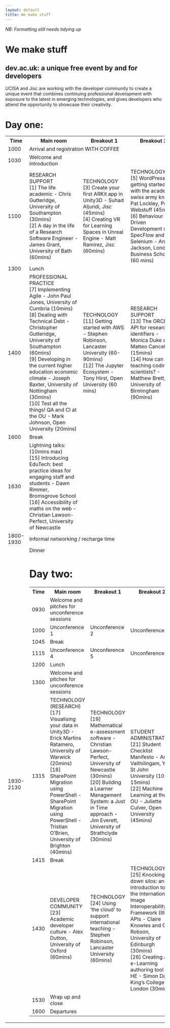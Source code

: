 ```yaml
---
layout: default
title: We make stuff
---
```

_NB: Formatting still needs tidying up_

# We make stuff
## dev.ac.uk: a unique free event by and for developers

UCISA and Jisc are working with the developer community to create a unique event that combines continuing professional development with exposure to the latest in emerging technologies, and gives developers who attend the opportunity to showcase their creativity.
 
# Day one:

<table>
<tr>
  <th>Time</th>
  <th>Main room</th>
  <th>Breakout 1</th>
  <th>Breakout 2</th>
</tr>
<tr>
  <td>1000</td>
  <td colspan="3">Arrival and registration WITH COFFEE</td>
</tr>
<tr>
  <td>1030</td>
  <td>Welcome and introduction</td>
  <td></td>
  <td></td>
</tr>
<tr><td>1100</td>
  <td>
    RESEARCH SUPPORT<br/>
    [1] The life academic - Chris Gutteridge, University of Southampton (30mins)<br/>
    [2] A day in the life of a Research Software Engineer - James Grant, University of Bath (60mins)<br/>
  </td>
  <td>
    TECHNOLOGY<br/>
    [3] Create your first ARKit app in Unity3D - Suhad Aljundi, Jisc (45mins)<br/>
    [4] Creating VR for Learning Spaces in Unreal Engine - Matt Ramirez, Jisc (60mins)<br/>
  </td>
  <td>
    TECHNOLOGY<br/>
    [5] WordPress : getting started with the academic swiss army knife - Pat Lockley, Pgogy Webstuff (45mins)<br/>
    [6] Behaviour Driven Development with SpecFlow and Selenium - Antony Jackson, London Business School (60 mins)<br/>
  </td>
</tr>
<tr><td>1300</td><td colspan="3">Lunch</td>
</tr>
<tr><td>1400</td>
  <td>
    PROFESSIONAL PRACTICE<br/>
    [7] Implementing Agile - John Paul Jones, University of Cumbria (10mins)<br/>
    [8] Dealing with Technical Debt - Christopher Gutteridge, University of Southampton (60mins)<br/>
    [9] Developing in the current higher education economic climate - Joseph Baxter, University of Nottingham (30mins)<br/>
    [10] Test all the things! QA and CI at the OU - Mark Johnson, Open University (20mins)<br/>
  <td>
    TECHNOLOGY<br/>
    [11] Getting started with AWS - Stephen Robinson, Lancaster University (60-90mins)<br/>
    [12] The Jupyter Ecosystem - Tony Hirst, Open University (60 mins)<br/>
  </td>
  <td>
    RESEARCH SUPPORT<br/>
    [13] The ORCID API for researcher identifiers - Monica Duke and Matteo Cancellieri (15mins)<br/>
    [14] How can we teaching coding to scientists? - Matthew Brett, University of Birmingham (90mins)<br/>
  </td>
</tr>
<tr><td>1600</td><td colspan="3">Break</td>
</tr>
<tr><td>1630</td>
  <td>
  Lightning talks: (10mins max)<br/>
  [15] Introducing EduTech: best practice ideas for engaging staff and students - Dawn Rimmer, Bromsgrove School<br/>
  [16] Accessibility of maths on the web - Christian Lawson-Perfect, University of Newcastle<br/>
  </td>
  <td>
  </td>
  <td>
  </td>
</tr>
<tr><td>1800-1930</td><td colspan="3">Informal networking / recharge time</td>
</tr>
<tr><td>1930-2130</td><td colspan="3">Dinner

# Day two:

<table>
<tr>
  <th>Time</th>
  <th>Main room</th>
  <th>Breakout 1</th>
  <th>Breakout 2</th>
</tr>
<tr>
  <td>0930</td>
  <td>Welcome and pitches for unconference sessions</td>
  <td></td>
  <td></td>
</tr>
<tr>
  <td>1000</td>
  <td>Unconference 1</td>
  <td>Unconference 2</td>
  <td>Unconference 3</td>
</tr>
<tr><td>1045</td><td colspan="3">Break</td>
</tr>
<tr>
  <td>1115</td>
  <td>Unconference 4</td>
  <td>Unconference 5</td>
  <td>Unconference 6</td>
</tr>
<tr><td>1200</td><td colspan="3">Lunch</td>
</tr>
<tr>
  <td>1300</td>
  <td>Welcome and pitches for unconference sessions</td>
  <td></td>
  <td></td>
</tr>
<tr>
  <td>1315</td>
  <td>
    TECHNOLOGY (RESEARCH)<br/>
    [17] Visualising your data in Unity3D - Erick Martins Ratamero, University of Warwick (20mins)<br/>
    [18] SharePoint Migration using PowerShell - SharePoint Migration using PowerShell - Tristian O’Brien, University of Brighton (40mins)<br/>
  </td>
  <td>
    TECHNOLOGY<br/>
    [19] Mathematical e-assessment software - Christian Lawson-Perfect, University of Newcastle (30mins)<br/>
    [20] Building a Learner Management System: a Just in Time approach - Jim Everett, University of Strathclyde (30mins)<br/>
  </td>
  <td>
    STUDENT ADMINISTRATION<br/>
    [21] Student Checklist Manifesto - Arul Vaithilingam, York St John University (10-15mins)<br/>
    [22] Machine Learning at the OU -  Juliette Culver, Open University (45mins)<br/>
  </td>
</tr>
<tr><td>1415</td><td colspan="3">Break</td>
</tr>
<tr>
  <td>1430</td>
  <td>
    DEVELOPER COMMUNITY<br/>
    [23] Academic developer culture - Alex Dutton, University of Oxford (60mins)<br/>
  </td>
  <td>
    TECHNOLOGY<br/>
    [24] Using ‘the cloud’ to support international teaching - Stephen Robinson, Lancaster University (60mins)<br/>
  </td>
  <td>
    TECHNOLOGY<br/>
    [25] Knocking down silos: an introduction to the International Image Interoperability Framework (IIIF) APIs - Claire Knowles and Glen Robson, University of Edinburgh (30mins)<br/>
    [26] Creating an e-Learning authoring tool for HE - Simon Date, King’s College London (30mins)<br/>
  </td>
</tr>
<tr><td>1530</td><td>Wrap up and close</td><td></td><td></td>
</tr>
<tr><td>1600</td><td colspan="3">Departures



